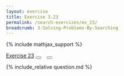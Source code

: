 ```yaml
---
layout: exercise
title: Exercise 3.23
permalink: /search-exercises/ex_23/
breadcrumb: 3-Solving-Problems-By-Searching
---
```


{% include mathjax_support %}
<div class="card">
<div class="card-header p-2">
<a href='#' class="p-2">Exercise 23</a>
<button type="button" class="btn btn-dark float-right" title="Solve this Exercise" onclick="solve('ex3.23');" href="#"><i id="ex3.23" class="fas fa-pen" style="color:white"></i></button>
<a class="edit_question" href="#"><button type="button" class="btn btn-dark float-right" title="Edit this Question"  style="margin-left:10px; margin-right:10px;" onclick="edit('ex3.23');" href="#"><i id="ex3.23" class="far fa-edit" style="color:white"></i></button></a>
</div>
<div class="card-body">
<p class="card-text">{% include_relative question.md %}</p>
</div>
</div>
<br>
